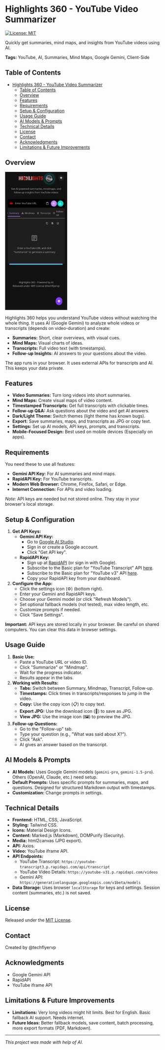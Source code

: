 # Highlights 360 - YouTube Video Summarizer

[![License: MIT](https://img.shields.io/badge/License-MIT-yellow.svg)](https://opensource.org/licenses/MIT)

Quickly get summaries, mind maps, and insights from YouTube videos using AI.

**Tags:** YouTube, AI, Summaries, Mind Maps, Google Gemini, Client-Side

## Table of Contents

- [Highlights 360 - YouTube Video Summarizer](#highlights-360---youtube-video-summarizer)
  - [Table of Contents](#table-of-contents)
  - [Overview](#overview)
  - [Features](#features)
  - [Requirements](#requirements)
  - [Setup \& Configuration](#setup--configuration)
  - [Usage Guide](#usage-guide)
  - [AI Models \& Prompts](#ai-models--prompts)
  - [Technical Details](#technical-details)
  - [License](#license)
  - [Contact](#contact)
  - [Acknowledgments](#acknowledgments)
  - [Limitations \& Future Improvements](#limitations--future-improvements)

## Overview

<img src="sceenshot.png" alt="App Screenshot" height="450" width="202">

Highlights 360 helps you understand YouTube videos without watching the whole thing.
It uses AI (Google Gemini) to analyze whole videos or transcripts (depends on video-duration) and create:

*   **Summaries:** Short, clear overviews, with visual cues.
*   **Mind Maps:** Visual charts of ideas.
*   **Transcripts:** Full video text (with timestamps).
*   **Follow-up Insights:** AI answers to your questions about the video.

The app runs in your browser.
It uses external APIs for transcripts and AI.
This keeps your data private.

## Features

*   **Video Summaries:** Turn long videos into short summaries.
*   **Mind Maps:** Create visual maps of video content.
*   **Timestamped Transcripts:** Get full transcripts with clickable times.
*   **Follow-up Q&A:** Ask questions about the video and get AI answers.
*   **Dark/Light Theme:** Switch themes (light theme has known bugs).
*   **Export:** Save summaries, maps, and transcripts as JPG or copy text.
*   **Settings:** Set up AI models, API keys, prompts, and transcripts.
*   **Mobile-Focused Design:** Best used on mobile devices (Especially on apps).

## Requirements

You need these to use all features:

*   **Gemini API Key:** For AI summaries and mind maps.
*   **RapidAPI Key:** For YouTube transcripts.
*   **Modern Web Browser:** Chrome, Firefox, Safari, or Edge.
*   **Internet Connection:** For APIs and video loading.

*Note:* API keys are needed but not stored online.
They stay in your browser's local storage.

## Setup & Configuration

1.  **Get API Keys:**
    *   **Gemini API Key:**
        *   Go to [Google AI Studio](https://aistudio.google.com/).
        *   Sign in or create a Google account.
        *   Click "Get API key".
    *   **RapidAPI Key:**
        *   Sign up at [RapidAPI](https://rapidapi.com/) (or sign in with Google).
        *   Subscribe to the Basic plan for "YouTube Transcript" API [here](https://rapidapi.com/solid-api-solid-api-default/api/youtube-transcript3/pricing).
        *   Subscribe to the Basic plan for "YouTube v3" API [here](https://rapidapi.com/ytdlfree/api/youtube-v31/pricing).
        *   Copy your RapidAPI key from your dashboard.
2.  **Configure the App:**
    *   Click the settings icon (⚙️) (bottom right).
    *   Enter your Gemini and RapidAPI keys.
    *   Choose your Gemini model (or click "Refresh Models").
    *   Set optional fallback models (not tested), max video length, etc.
    *   Customize prompts if needed.
    *   Click "Save Settings".

**Important:** API keys are stored locally in your browser.
Be careful on shared computers.
You can clear this data in browser settings.

## Usage Guide

1.  **Basic Use:**
    *   Paste a YouTube URL or video ID.
    *   Click "Summarize" or "Mindmap".
    *   Wait for the progress indicator.
    *   Results appear in the tabs.
2.  **Working with Results:**
    *   **Tabs:** Switch between Summary, Mindmap, Transcript, Follow-up.
    *   **Timestamps:** Click times in transcripts/responses to jump in the video.
    *   **Copy:** Use the copy icon (📋) to copy text.
    *   **Export JPG:** Use the download icon (💾) to save as JPG.
    *   **View JPG:** Use the image icon (🖼️) to preview the JPG.
3.  **Follow-up Questions:**
    *   Go to the "Follow-up" tab.
    *   Type your question (e.g., "What was said about X?").
    *   Click "Ask".
    *   AI gives an answer based on the transcript.

## AI Models & Prompts

*   **AI Models:** Uses Google Gemini models (`gemini-pro`, `gemini-1.5-pro`).
    Others (OpenAI, Claude, etc.) need setup.
*   **Default Prompts:** Uses specific prompts for summaries, maps, and questions.
    Designed for structured Markdown output with timestamps.
*   **Customization:** Change prompts in settings.

## Technical Details

*   **Frontend:** HTML, CSS, JavaScript.
*   **Styling:** Tailwind CSS.
*   **Icons:** Material Design Icons.
*   **Content:** Marked.js (Markdown), DOMPurify (Security).
*   **Media:** html2canvas (JPG export).
*   **API:** Axios.
*   **Video:** YouTube iframe API.
*   **API Endpoints:**
    *   YouTube Transcript: `https://youtube-transcript3.p.rapidapi.com/api/transcript`
    *   YouTube Video Details: `https://youtube-v31.p.rapidapi.com/videos`
    *   Gemini API: `https://generativelanguage.googleapis.com/v1beta/models`
*   **Data Storage:** Uses browser `localStorage` for keys and settings.
    Session content (summaries, etc.) is not saved.

## License

Released under the [MIT License](https://opensource.org/licenses/MIT).

## Contact

Created by @techflyervp

## Acknowledgments

*   Google Gemini API
*   RapidAPI
*   YouTube iframe API

## Limitations & Future Improvements

*   **Limitations:** Very long videos might hit limits. Best for English.
    Basic fallback AI support. Needs internet.
*   **Future Ideas:** Better fallback models, save content,
    batch processing, more export formats (PDF, Markdown).

---

*This project was made with help of AI.*
